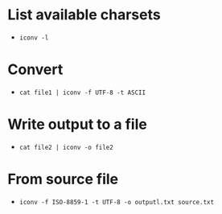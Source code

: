 # List available charsets
- `iconv -l`

# Convert
- `cat file1 | iconv -f UTF-8 -t ASCII`

# Write output to a file
- `cat file2 | iconv -o file2`

# From source file
- `iconv -f ISO-8859-1 -t UTF-8 -o outputl.txt source.txt`
